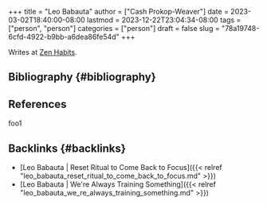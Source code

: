 +++
title = "Leo Babauta"
author = ["Cash Prokop-Weaver"]
date = 2023-03-02T18:40:00-08:00
lastmod = 2023-12-22T23:04:34-08:00
tags = ["person", "person"]
categories = ["person"]
draft = false
slug = "78a19748-6cfd-4922-b9bb-a6dea86fe54d"
+++

Writes at [Zen Habits](https://zenhabits.net/).


## Bibliography {#bibliography}

## References

<style>.csl-entry{text-indent: -1.5em; margin-left: 1.5em;}</style><div class="csl-bib-body">
</div>

foo1


## Backlinks {#backlinks}

-   [Leo Babauta | Reset Ritual to Come Back to Focus]({{< relref "leo_babauta_reset_ritual_to_come_back_to_focus.md" >}})
-   [Leo Babauta | We're Always Training Something]({{< relref "leo_babauta_we_re_always_training_something.md" >}})
